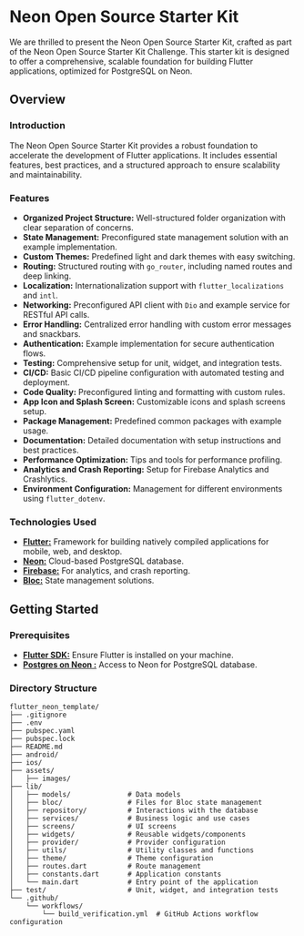 # Neon Open Source Starter Kit

We are thrilled to present the Neon Open Source Starter Kit, crafted as part of the Neon Open Source Starter Kit Challenge. This starter kit is designed to offer a comprehensive, scalable foundation for building Flutter applications, optimized for PostgreSQL on Neon.

## Overview

### Introduction
The Neon Open Source Starter Kit provides a robust foundation to accelerate the development of Flutter applications. It includes essential features, best practices, and a structured approach to ensure scalability and maintainability.

### Features
- **Organized Project Structure:** Well-structured folder organization with clear separation of concerns.
- **State Management:** Preconfigured state management solution with an example implementation.
- **Custom Themes:** Predefined light and dark themes with easy switching.
- **Routing:** Structured routing with `go_router`, including named routes and deep linking.
- **Localization:** Internationalization support with `flutter_localizations` and `intl`.
- **Networking:** Preconfigured API client with `Dio` and example service for RESTful API calls.
- **Error Handling:** Centralized error handling with custom error messages and snackbars.
- **Authentication:** Example implementation for secure authentication flows.
- **Testing:** Comprehensive setup for unit, widget, and integration tests.
- **CI/CD:** Basic CI/CD pipeline configuration with automated testing and deployment.
- **Code Quality:** Preconfigured linting and formatting with custom rules.
- **App Icon and Splash Screen:** Customizable icons and splash screens setup.
- **Package Management:** Predefined common packages with example usage.
- **Documentation:** Detailed documentation with setup instructions and best practices.
- **Performance Optimization:** Tips and tools for performance profiling.
- **Analytics and Crash Reporting:** Setup for Firebase Analytics and Crashlytics.
- **Environment Configuration:** Management for different environments using `flutter_dotenv`.

### Technologies Used
- [**Flutter:**](https://flutter.dev/) Framework for building natively compiled applications for mobile, web, and desktop.
- [**Neon:**](https://neon.tech/) Cloud-based PostgreSQL database.
- [**Firebase:**](https://firebase.google.com/) For analytics, and crash reporting.
- [**Bloc:**](https://bloclibrary.dev/) State management solutions.

## Getting Started

### Prerequisites
- [**Flutter SDK:**](https://docs.flutter.dev/get-started/install) Ensure Flutter is installed on your machine.
- [**Postgres on Neon :**](https://neon.tech/) Access to Neon for PostgreSQL database.



### Directory Structure

```
flutter_neon_template/
├── .gitignore
├── .env
├── pubspec.yaml
├── pubspec.lock
├── README.md
├── android/
├── ios/
├── assets/
│   ├── images/
├── lib/
│   ├── models/              # Data models
│   ├── bloc/                # Files for Bloc state management
│   ├── repository/          # Interactions with the database
│   ├── services/            # Business logic and use cases
│   ├── screens/             # UI screens
│   ├── widgets/             # Reusable widgets/components
│   ├── provider/            # Provider configuration
│   ├── utils/               # Utility classes and functions
│   ├── theme/               # Theme configuration
│   ├── routes.dart          # Route management
│   ├── constants.dart       # Application constants
│   └── main.dart            # Entry point of the application
├── test/                    # Unit, widget, and integration tests
└── .github/
    └── workflows/
        └── build_verification.yml  # GitHub Actions workflow configuration
```





